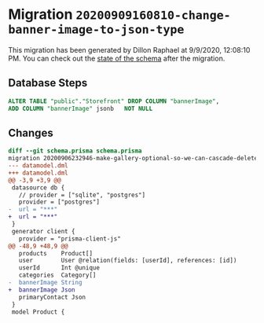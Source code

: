 # Migration `20200909160810-change-banner-image-to-json-type`

This migration has been generated by Dillon Raphael at 9/9/2020, 12:08:10 PM.
You can check out the [state of the schema](./schema.prisma) after the migration.

## Database Steps

```sql
ALTER TABLE "public"."Storefront" DROP COLUMN "bannerImage",
ADD COLUMN "bannerImage" jsonb   NOT NULL 
```

## Changes

```diff
diff --git schema.prisma schema.prisma
migration 20200906232946-make-gallery-optional-so-we-can-cascade-delete..20200909160810-change-banner-image-to-json-type
--- datamodel.dml
+++ datamodel.dml
@@ -3,9 +3,9 @@
 datasource db {
   // provider = ["sqlite", "postgres"]
   provider = ["postgres"]
-  url = "***"
+  url = "***"
 }
 generator client {
   provider = "prisma-client-js"
@@ -48,9 +48,9 @@
   products    Product[]
   user        User @relation(fields: [userId], references: [id])
   userId      Int @unique
   categories  Category[]
-  bannerImage String
+  bannerImage Json
   primaryContact Json 
 }
 model Product {
```


